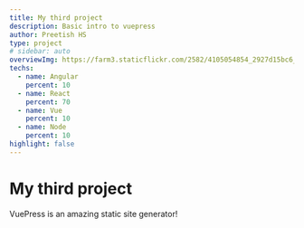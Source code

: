 ```yaml
---
title: My third project
description: Basic intro to vuepress
author: Preetish HS
type: project
# sidebar: auto
overviewImg: https://farm3.staticflickr.com/2582/4105054854_2927d15bc6_b.jpg
techs:
  - name: Angular
    percent: 10
  - name: React
    percent: 70
  - name: Vue
    percent: 10
  - name: Node
    percent: 10
highlight: false
---
```


# My third project

VuePress is an amazing static site generator!
